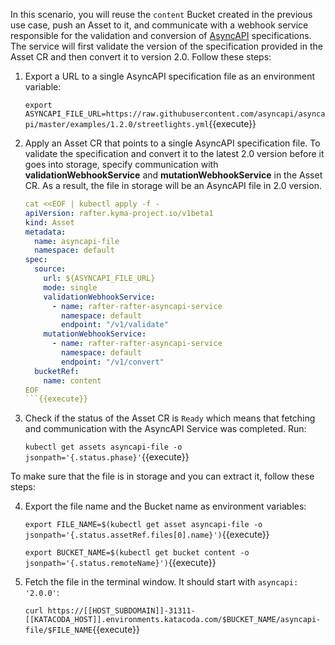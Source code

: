 In this scenario, you will reuse the `content` Bucket created in the previous use case, push an Asset to it, and communicate with a webhook service responsible for the validation and conversion of [AsyncAPI](https://asyncapi.org/) specifications. The service will first validate the version of the specification provided in the Asset CR and then convert it to version 2.0. Follow these steps:

1. Export a URL to a single AsyncAPI specification file as an environment variable:

   `export ASYNCAPI_FILE_URL=https://raw.githubusercontent.com/asyncapi/asyncapi/master/examples/1.2.0/streetlights.yml`{{execute}}

2. Apply an Asset CR that points to a single AsyncAPI specification file. To validate the specification and convert it to the latest 2.0 version before it goes into storage, specify communication with **validationWebhookService** and **mutationWebhookService** in the Asset CR. As a result, the file in storage will be an AsyncAPI file in 2.0 version.

   ```yaml
   cat <<EOF | kubectl apply -f -
   apiVersion: rafter.kyma-project.io/v1beta1
   kind: Asset
   metadata:
     name: asyncapi-file
     namespace: default
   spec:
     source:
       url: ${ASYNCAPI_FILE_URL}
       mode: single
       validationWebhookService:
         - name: rafter-rafter-asyncapi-service
           namespace: default
           endpoint: "/v1/validate"
       mutationWebhookService:
         - name: rafter-rafter-asyncapi-service
           namespace: default
           endpoint: "/v1/convert"
     bucketRef:
       name: content
   EOF
   ```{{execute}}

3. Check if the status of the Asset CR is `Ready` which means that fetching and communication with the AsyncAPI Service was completed. Run:

   `kubectl get assets asyncapi-file -o jsonpath='{.status.phase}'`{{execute}}

To make sure that the file is in storage and you can extract it, follow these steps:

4. Export the file name and the Bucket name as environment variables:

   `export FILE_NAME=$(kubectl get asset asyncapi-file -o jsonpath='{.status.assetRef.files[0].name}')`{{execute}}

   `export BUCKET_NAME=$(kubectl get bucket content -o jsonpath='{.status.remoteName}')`{{execute}}

5. Fetch the file in the terminal window. It should start with `asyncapi: '2.0.0'`:

   `curl https://[[HOST_SUBDOMAIN]]-31311-[[KATACODA_HOST]].environments.katacoda.com/$BUCKET_NAME/asyncapi-file/$FILE_NAME`{{execute}}
